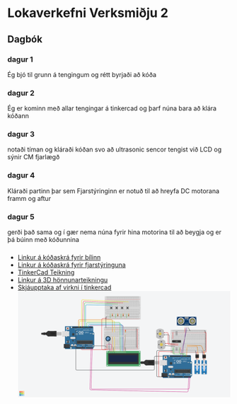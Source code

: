 # Lokaverkefni Verksmiðju 2
## Dagbók
### dagur 1
Ég bjó til grunn á tengingum og rétt byrjaði að kóða
### dagur 2
Ég er kominn með allar tengingar á tinkercad og þarf núna bara að klára kóðann
### dagur 3
notaði tíman og kláraði kóðan svo að ultrasonic sencor tengist við LCD og sýnir CM fjarlægð
### dagur 4
Kláraði partinn þar sem Fjarstýringinn er notuð til að hreyfa DC motorana framm og aftur
### dagur 5 
gerði það sama og í gær nema núna fyrir hina motorina til að beygja og er þá búinn með kóðunnina
###
* [Linkur á kóðaskrá fyrir bílinn](https://github.com/Egillari/verklokaverk/blob/master/billRc.ino)
* [Linkur á kóðaskrá fyrir fjarstýringuna](https://github.com/Egillari/verklokaverk/blob/master/fjarstyr.ino)
* [TinkerCad Teikning](https://www.tinkercad.com/things/jT2s9SYgeqt-car-vesm-lokaverk)
* [Linkur á 3D hönnunarteikningu](https://www.tinkercad.com/things/4GCflfUhMTD-arduino-8x8-matrix-joystick-casing)
* [Skjáupptaka af virkni í tinkercad](https://www.youtube.com/watch?v=cdI8cF3Ws3w)
![](https://github.com/Egillari/verklokaverk/blob/master/Car-Vesm-LOkaverk.png)
